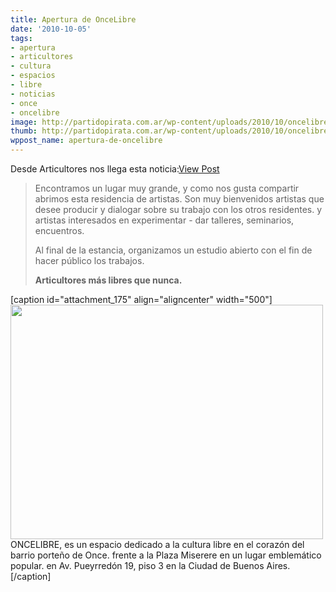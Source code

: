 ```yaml
---
title: Apertura de OnceLibre
date: '2010-10-05'
tags:
- apertura
- articultores
- cultura
- espacios
- libre
- noticias
- once
- oncelibre
image: http://partidopirata.com.ar/wp-content/uploads/2010/10/oncelibre.jpeg
thumb: http://partidopirata.com.ar/wp-content/uploads/2010/10/oncelibre.jpeg
wppost_name: apertura-de-oncelibre
---
```


Desde Articultores nos llega esta noticia:<span id="view-post-btn"><a class="button" href="http://partidopirata.com.ar/174/apertura-de-oncelibre" target="_blank">View Post</a></span>
<blockquote>Encontramos un lugar muy grande, y como nos gusta compartir abrimos esta residencia de artistas.
Son muy bienvenidos artistas que desee producir y dialogar sobre su trabajo con los otros residentes. y artistas interesados en experimentar - dar talleres, seminarios, encuentros.

Al final de la estancia, organizamos un estudio abierto con el fin de hacer público los trabajos.

<strong>Articultores más libres que nunca.</strong></blockquote>
[caption id="attachment_175" align="aligncenter" width="500"]<a href="http://partidopirata.com.ar/wp-content/uploads/2010/10/oncelibre.jpeg"><img class="size-full wp-image-175" title="ONCELIBRE" src="http://partidopirata.com.ar/wp-content/uploads/2010/10/oncelibre.jpeg" alt="" width="500" height="375" /></a> ONCELIBRE, es un espacio dedicado a la cultura libre en el corazón del barrio porteño de Once. frente a la Plaza Miserere en un lugar emblemático popular. en Av. Pueyrredón 19, piso 3 en la Ciudad de Buenos Aires.[/caption]
